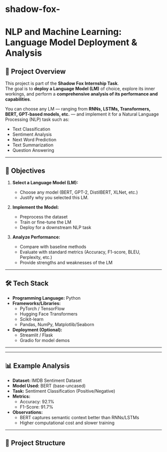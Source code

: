 # shadow-fox-
# NLP and Machine Learning: Language Model Deployment & Analysis

## 📌 Project Overview
This project is part of the **Shadow Fox Internship Task**.  
The goal is to **deploy a Language Model (LM)** of choice, explore its inner workings, and perform a **comprehensive analysis of its performance and capabilities**.  

You can choose any LM — ranging from **RNNs, LSTMs, Transformers, BERT, GPT-based models, etc.** — and implement it for a Natural Language Processing (NLP) task such as:
- Text Classification
- Sentiment Analysis
- Next Word Prediction
- Text Summarization
- Question Answering

---

## 🚀 Objectives
1. **Select a Language Model (LM):**
   - Choose any model (BERT, GPT-2, DistilBERT, XLNet, etc.)
   - Justify why you selected this LM.

2. **Implement the Model:**
   - Preprocess the dataset
   - Train or fine-tune the LM
   - Deploy for a downstream NLP task

3. **Analyze Performance:**
   - Compare with baseline methods
   - Evaluate with standard metrics (Accuracy, F1-score, BLEU, Perplexity, etc.)
   - Provide strengths and weaknesses of the LM

---

## 🛠️ Tech Stack
- **Programming Language:** Python
- **Frameworks/Libraries:**
  - PyTorch / TensorFlow
  - Hugging Face Transformers
  - Scikit-learn
  - Pandas, NumPy, Matplotlib/Seaborn
- **Deployment (Optional):**
  - Streamlit / Flask
  - Gradio for model demos

---

---

## 📊 Example Analysis
- **Dataset:** IMDB Sentiment Dataset
- **Model Used:** BERT (base-uncased)
- **Task:** Sentiment Classification (Positive/Negative)
- **Metrics:**
  - Accuracy: 92.1%
  - F1-Score: 91.7%
- **Observations:**
  - BERT captures semantic context better than RNNs/LSTMs
  - Higher computational cost and slower training

---


## 📂 Project Structure
